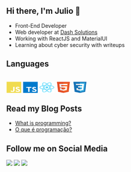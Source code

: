 ## Hi there, I'm Julio 👋

* Front-End Developer
* Web developer at [Dash Solutions](https://www.dashsolutions.com.br)
* Working with ReactJS and MaterialUI
* Learning about cyber security with writeups

<!---
## Github Stats

<div>
  <a href="https://github.com/JulioSergioFS">
  <img height="180em" src="https://github-readme-stats.vercel.app/api?username=JulioSergioFS&show_icons=true&theme=dracula&include_all_commits=true&count_private=true"/>
  <img height="180em" src="https://github-readme-stats.vercel.app/api/top-langs/?username=JulioSergioFS&layout=compact&langs_count=7&theme=dracula"/>
</div>​

27
--->

<!---

 ## Current Personal Project
  
  <div>
<a href="https://github.com/JuliSergioFS/firefox-dictionary-extension ">
  <img height="135em" align="center" src="https://github-readme-stats.vercel.app/api/pin/?username=JulioSergioFS&repo=firefox-dictionary-extension&show_icons=true&theme=dracula" />
</a>
  </div>

--->

## Languages
<div style="display: inline_block"><br>
  <img align="center" alt="Js" height="30" width="40" src="https://raw.githubusercontent.com/devicons/devicon/master/icons/javascript/javascript-plain.svg">
  <img align="center" alt="Ts" height="30" width="40" src="https://raw.githubusercontent.com/devicons/devicon/master/icons/typescript/typescript-plain.svg">
  <img align="center" alt="React" height="30" width="40" src="https://raw.githubusercontent.com/devicons/devicon/master/icons/react/react-original.svg">
  <img align="center" alt="HTML" height="30" width="40" src="https://raw.githubusercontent.com/devicons/devicon/master/icons/html5/html5-original.svg">
  <img align="center" alt="CSS" height="30" width="40" src="https://raw.githubusercontent.com/devicons/devicon/master/icons/css3/css3-original.svg">  
</div>

## Read my Blog Posts
  
- [What is programming?](https://juliosergiofs.medium.com/what-is-programming-c41041414573)
- [O que é programação?](https://juliosergiofs.medium.com/o-que-é-programação-742a180d8a97)
  
## Follow me on Social Media
<div> 
  <a href="https://instagram.com/julio_sergiofs" target="_blank"><img src="https://img.shields.io/badge/-Instagram-%23E4405F?style=for-the-badge&logo=instagram&logoColor=white" target="_blank"></a>
  <a href = "mailto:juliosergio010302@gmail.com"><img src="https://img.shields.io/badge/-Gmail-%23333?style=for-the-badge&logo=gmail&logoColor=white" target="_blank"></a>
  <a href="https://www.linkedin.com/in/julio-sergio-ferreira-silva" target="_blank"><img src="https://img.shields.io/badge/-LinkedIn-%230077B5?style=for-the-badge&logo=linkedin&logoColor=white" target="_blank"></a>
</div>
  <!--
**JulioSergioFS/JulioSergioFS** is a ✨ _special_ ✨ repository because its `README.md` (this file) appears on your GitHub profile.

Here are some ideas to get you started:

- 🔭 I’m currently working on ...
- 🌱 I’m currently learning ...
- 👯 I’m looking to collaborate on ...
- 🤔 I’m looking for help with ...
- 💬 Ask me about ...
- 📫 How to reach me: ...
- 😄 Pronouns: ...
- ⚡ Fun fact: ...
-->
